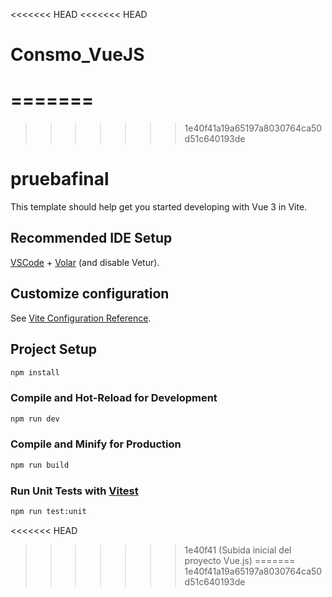 <<<<<<< HEAD
<<<<<<< HEAD
# Consmo_VueJS
=======
=======
>>>>>>> 1e40f41a19a65197a8030764ca50d51c640193de
# pruebafinal

This template should help get you started developing with Vue 3 in Vite.

## Recommended IDE Setup

[VSCode](https://code.visualstudio.com/) + [Volar](https://marketplace.visualstudio.com/items?itemName=Vue.volar) (and disable Vetur).

## Customize configuration

See [Vite Configuration Reference](https://vite.dev/config/).

## Project Setup

```sh
npm install
```

### Compile and Hot-Reload for Development

```sh
npm run dev
```

### Compile and Minify for Production

```sh
npm run build
```

### Run Unit Tests with [Vitest](https://vitest.dev/)

```sh
npm run test:unit
```
<<<<<<< HEAD
>>>>>>> 1e40f41 (Subida inicial del proyecto Vue.js)
=======
>>>>>>> 1e40f41a19a65197a8030764ca50d51c640193de
